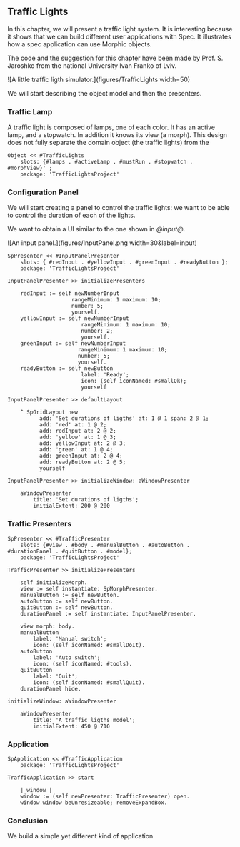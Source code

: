 ## Traffic Lights 


In this chapter, we will present a traffic light system. 
It is interesting because it shows that we can build different user applications with Spec. It illustrates how a spec application can use Morphic objects.

The code and the suggestion for this chapter have been made by Prof. S. Jaroshko from the national University Ivan Franko of Lviv.

![A little traffic ligth simulator.](figures/TrafficLights width=50)

We will start describing the object model and then the presenters. 




### Traffic Lamp

A traffic light is composed of lamps, one of each color. It has an active lamp, and a stopwatch.
In addition it knows its view (a morph). This design does not fully separate the domain object (the traffic lights) from the 
 
 
```
Object << #TrafficLights
	slots: {#lamps . #activeLamp . #mustRun . #stopwatch . #morphView}' ;
	package: 'TrafficLightsProject'
```

### Configuration Panel 

We will start creating a panel to control the traffic lights: we want to be able to control the duration of each of the lights.

We want to obtain a UI similar to the one shown in *@input@*.

![An input panel.](figures/InputPanel.png width=30&label=input)


```
SpPresenter << #InputPanelPresenter
	slots: { #redInput . #yellowInput . #greenInput . #readyButton };
	package: 'TrafficLightsProject'
```

```
InputPanelPresenter >> initializePresenters

	redInput := self newNumberInput
		            rangeMinimum: 1 maximum: 10;
		            number: 5;
		            yourself.
	yellowInput := self newNumberInput
		               rangeMinimum: 1 maximum: 10;
		               number: 2;
		               yourself.
	greenInput := self newNumberInput
		              rangeMinimum: 1 maximum: 10;
		              number: 5;
		              yourself.
	readyButton := self newButton
		               label: 'Ready';
		               icon: (self iconNamed: #smallOk);
		               yourself
```

```
InputPanelPresenter >> defaultLayout
	
	^ SpGridLayout new
		  add: 'Set durations of ligths' at: 1 @ 1 span: 2 @ 1;
		  add: 'red' at: 1 @ 2;
		  add: redInput at: 2 @ 2;
		  add: 'yellow' at: 1 @ 3;
		  add: yellowInput at: 2 @ 3;
		  add: 'green' at: 1 @ 4;
		  add: greenInput at: 2 @ 4;
		  add: readyButton at: 2 @ 5;
		  yourself
```

```
InputPanelPresenter >> initializeWindow: aWindowPresenter

	aWindowPresenter
		title: 'Set durations of ligths';
		initialExtent: 200 @ 200
```




### Traffic Presenters

```
SpPresenter << #TrafficPresenter
	slots: {#view . #body . #manualButton . #autoButton . #durationPanel . #quitButton . #model};
	package: 'TrafficLightsProject'
```

```
TrafficPresenter >> initializePresenters

	self initializeMorph.
	view := self instantiate: SpMorphPresenter.
	manualButton := self newButton.
	autoButton := self newButton.
	quitButton := self newButton.
	durationPanel := self instantiate: InputPanelPresenter.

	view morph: body.
	manualButton
		label: 'Manual switch';
		icon: (self iconNamed: #smallDoIt).
	autoButton
		label: 'Auto switch';
		icon: (self iconNamed: #tools).
	quitButton
		label: 'Quit';
		icon: (self iconNamed: #smallQuit).
	durationPanel hide.
```



```
initializeWindow: aWindowPresenter

	aWindowPresenter
		title: 'A traffic ligths model';
		initialExtent: 450 @ 710
```


### Application

```
SpApplication << #TrafficApplication
	package: 'TrafficLightsProject'
```

```
TrafficApplication >> start

	| window |
	window := (self newPresenter: TrafficPresenter) open.
	window window beUnresizeable; removeExpandBox.
```

### Conclusion

We build a simple yet different kind of application


